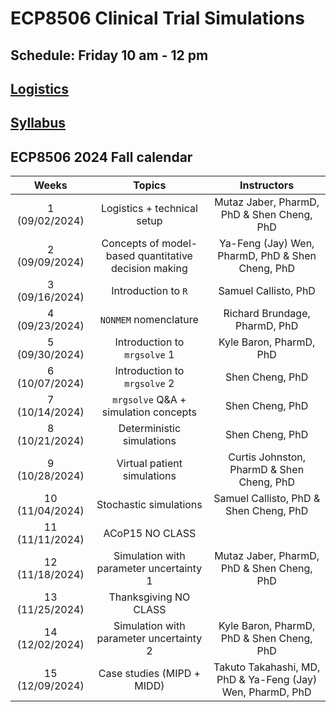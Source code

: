 # ECP8506 Clinical Trial Simulations

## Schedule: Friday 10 am - 12 pm

## [Logistics](https://docs.google.com/document/d/1Qr9UvMqG_P8JNz02Iz5FyT51RxhYwU7k24D_Id8P6aQ/edit)

## [Syllabus](https://docs.google.com/document/d/10sGRR4JHZd2ejpRFXVuqVYHEfvtkrHXR_mHusi9Xolk/edit#heading=h.hk7idht08u5a)

## ECP8506 2024 Fall calendar

| Weeks            | Topics                                               | Instructors                                                |
|:----------------:|:----------------------------------------------------:|:----------------------------------------------------------:|
| 1 (09/02/2024)   | Logistics + technical setup                          | Mutaz Jaber, PharmD, PhD & Shen Cheng, PhD                 |
| 2 (09/09/2024)   | Concepts of model-based quantitative decision making | Ya-Feng (Jay) Wen, PharmD, PhD & Shen Cheng, PhD           |
| 3 (09/16/2024)   | Introduction to `R`                                  | Samuel Callisto, PhD                                       |
| 4 (09/23/2024)   | `NONMEM` nomenclature                                | Richard Brundage, PharmD, PhD                              |
| 5 (09/30/2024)   | Introduction to `mrgsolve` 1                         | Kyle Baron, PharmD, PhD                                    |
| 6 (10/07/2024)   | Introduction to `mrgsolve` 2                         | Shen Cheng, PhD                                            |
| 7 (10/14/2024)   | `mrgsolve` Q&A + simulation concepts                 | Shen Cheng, PhD                                            |
| 8 (10/21/2024)   | Deterministic simulations                            | Shen Cheng, PhD                                            |
| 9 (10/28/2024)   | Virtual patient simulations                          | Curtis Johnston, PharmD & Shen Cheng, PhD                  |
| 10 (11/04/2024)  | Stochastic simulations                               | Samuel Callisto, PhD & Shen Cheng, PhD                     |
| 11 (11/11/2024)  | ACoP15 NO CLASS                                      |                                                            |
| 12 (11/18/2024)  | Simulation with parameter uncertainty 1              | Mutaz Jaber, PharmD, PhD & Shen Cheng, PhD                 |
| 13 (11/25/2024)  | Thanksgiving NO CLASS                                |                                                            |
| 14 (12/02/2024)  | Simulation with parameter uncertainty 2              | Kyle Baron, PharmD, PhD & Shen Cheng, PhD                  |
| 15 (12/09/2024)  | Case studies (MIPD + MIDD)                           | Takuto Takahashi, MD, PhD & Ya-Feng (Jay) Wen, PharmD, PhD |
